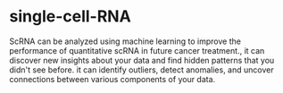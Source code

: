 # single-cell-RNA
ScRNA can be analyzed using machine learning to improve the performance of quantitative scRNA in future cancer treatment., it can discover new insights about your data and find hidden patterns that you didn't see before. it can identify outliers, detect anomalies, and uncover connections between various components of your data.
